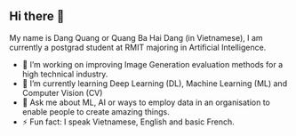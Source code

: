 ## Hi there 👋

My name is Dang Quang or Quang Ba Hai Dang (in Vietnamese), I am currently a postgrad student at RMIT majoring in Artificial Intelligence.

- 🔭 I’m working on improving Image Generation evaluation methods for a high technical industry.
- 🌱 I’m currently learning Deep Learning (DL), Machine Learning (ML) and Computer Vision (CV)
- 💬 Ask me about ML, AI or ways to employ data in an organisation to enable people to create amazing things.
- ⚡ Fun fact: I speak Vietnamese, English and basic French. 
